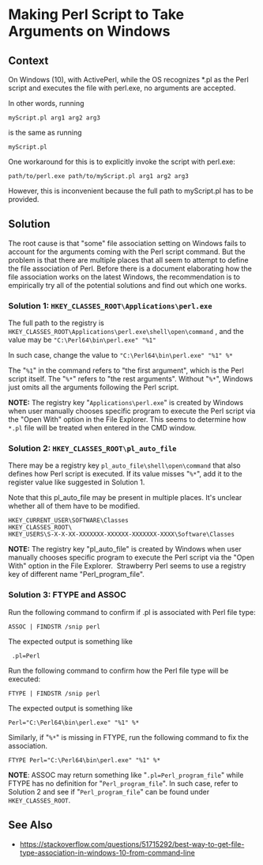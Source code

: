 # Making Perl Script to Take Arguments on Windows

## Context

On Windows (10), with ActivePerl, while the OS recognizes \*.pl as the Perl script and executes the file with perl.exe, no arguments are accepted.

In other words, running

```
myScript.pl arg1 arg2 arg3
```

is the same as running

```
myScript.pl
```

One workaround for this is to explicitly invoke the script with perl.exe:

```
path/to/perl.exe path/to/myScript.pl arg1 arg2 arg3
```

However, this is inconvenient because the full path to myScript.pl has to be provided.

## Solution

The root cause is that "some" file association setting on Windows fails to account for the arguments coming with the Perl script command. But the problem is that there are multiple places that all seem to attempt to define the file association of Perl. Before there is a document elaborating how the file association works on the latest Windows, the recommendation is to empirically try all of the potential solutions and find out which one works.

### Solution 1: `HKEY_CLASSES_ROOT\Applications\perl.exe`

The full path to the registry is  `HKEY_CLASSES_ROOT\Applications\perl.exe\shell\open\command` ,  and the value may be  `"C:\Perl64\bin\perl.exe" "%1"`

In such case, change the value to `"C:\Perl64\bin\perl.exe" "%1" %*` 

The "`%1`" in the command refers to "the first argument", which is the Perl script itself. The "`%*`" refers to "the rest arguments". Without "`%*`", Windows just omits all the arguments following the Perl script.

**NOTE:** The registry key "`Applications\perl.exe`" is created by Windows when user manually chooses specific program to execute the Perl script via the "Open With" option in the File Explorer. This seems to determine how `*.pl` file will be treated when entered in the CMD window.

### Solution 2: `HKEY_CLASSES_ROOT\pl_auto_file`

There may be a registry key `pl_auto_file\shell\open\command` that also defines how Perl script is executed. If its value misses "`%*`", add it to the register value like suggested in Solution 1.

Note that this pl_auto_file may be present in multiple places. It's unclear whether all of them have to be modified.

```
HKEY_CURRENT_USER\SOFTWARE\Classes
HKEY_CLASSES_ROOT\
HKEY_USERS\S-X-X-XX-XXXXXXX-XXXXXX-XXXXXXX-XXXX\Software\Classes
```

**NOTE:** The registry key "pl_auto_file" is created by Windows when user manually chooses specific program to execute the Perl script via the "Open With" option in the File Explorer.  Strawberry Perl seems to use a registry key of different name "Perl_program_file".

### Solution 3: FTYPE and ASSOC
Run the following command to confirm if .pl is associated with Perl file type:
```
ASSOC | FINDSTR /snip perl
```

The expected output is something like
```
 .pl=Perl
```

Run the following command to confirm how the Perl file type will be executed:
```
FTYPE | FINDSTR /snip perl
```

The expected output is something like
```
Perl="C:\Perl64\bin\perl.exe" "%1" %*
```

Similarly, if "`%*`" is missing in FTYPE, run the following command to fix the association.
```
FTYPE Perl="C:\Perl64\bin\perl.exe" "%1" %*
```

**NOTE**: ASSOC may return something like "`.pl=Perl_program_file`" while FTYPE has no definition for "`Perl_program_file`". In such case, refer to Solution 2 and see if "`Perl_program_file`" can be found under  `HKEY_CLASSES_ROOT`.

## See Also
* https://stackoverflow.com/questions/51715292/best-way-to-get-file-type-association-in-windows-10-from-command-line
